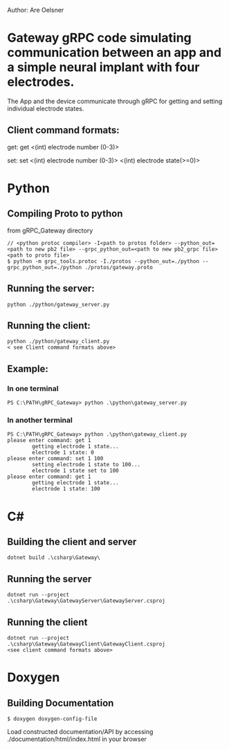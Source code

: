 Author: Are Oelsner

# Gateway gRPC code simulating communication between an app and a simple neural implant with four electrodes. 
The App and the device communicate through gRPC for getting and setting individual electrode states. 

## Client command formats:
get:
    get <(int) electrode number (0-3)>

set:
    set <(int) electrode number (0-3)> <(int) electrode state(>=0)>


# Python
## Compiling Proto to python
from gRPC_Gateway directory
```
// <python protoc compiler> -I<path to protos folder> --python_out=<path to new pb2 file> --grpc_python_out=<path to new pb2_grpc file> <path to proto file>
$ python -m grpc_tools.protoc -I./protos --python_out=./python --grpc_python_out=./python ./protos/gateway.proto   
```
## Running the server: 
    python ./python/gateway_server.py

## Running the client: 
    python ./python/gateway_client.py
    < see Client command formats above>

## Example: 
### In one terminal

```
PS C:\PATH\gRPC_Gateway> python .\python\gateway_server.py
```

### In another terminal

```
PS C:\PATH\gRPC_Gateway> python .\python\gateway_client.py
please enter command: get 1
        getting electrode 1 state...
        electrode 1 state: 0
please enter command: set 1 100
        setting electrode 1 state to 100...
        electrode 1 state set to 100
please enter command: get 1
        getting electrode 1 state...
        electrode 1 state: 100
```




# C#
## Building the client and server
    dotnet build .\csharp\Gateway\

## Running the server 
    dotnet run --project .\csharp\Gateway\GatewayServer\GatewayServer.csproj

## Running the client
    dotnet run --project .\csharp\Gateway\GatewayClient\GatewayClient.csproj
    <see client command formats above>

# Doxygen
## Building Documentation
```
$ doxygen doxygen-config-file
```

Load constructed documentation/API by accessing ./documentation/html/index.html in your browser

